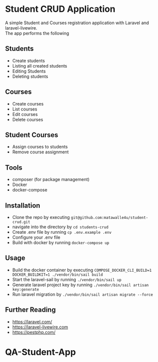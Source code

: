 # Student CRUD Application
A simple Student and Courses registration application with Laravel and laravel-livewire.  
The app performs the following
## Students
- Create students
- Listing all created students
- Editing Students
- Deleting students
## Courses
- Create courses
- List courses
- Edit courses
- Delete courses
## Student Courses
-  Assign courses to students
-  Remove course assignment

## Tools
- composer (for package management)
- Docker
- docker-compose

## Installation
- Clone the repo by executing `git@github.com:matawalle4u/student-crud.git`
- navigate into the directory by `cd students-crud`
- Create .env file by running `cp .env.example .env`
- Configure your .env file
- Build with docker by running `docker-compose up`

## Usage
- Build the docker container by executing `COMPOSE_DOCKER_CLI_BUILD=1 DOCKER_BUILDKIT=1 ./vendor/bin/sail build`
- Start the laravel-sail by running `./vendor/bin/sail up`
- Generate laravel project key by running `./vendor/bin/sail artisan key:generate`
- Run laravel migration by `./vendor/bin/sail artisan migrate --force`

## Further Reading
- https://laravel.com/
- https://laravel-livewire.com
- https://pestphp.com/
# QA-Student-App
